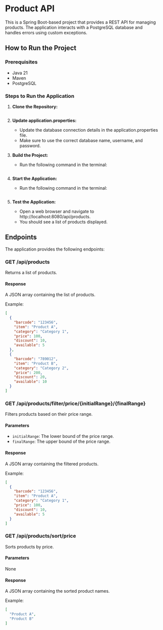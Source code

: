 # Product API

This is a Spring Boot-based project that provides a REST API for managing products. The application interacts with a PostgreSQL database and handles errors using custom exceptions.

## How to Run the Project

### Prerequisites
- Java 21
- Maven
- PostgreSQL

### Steps to Run the Application

1. **Clone the Repository:**
    ```bash git clone https://github.com/coelhocj/productsapi.git

2. **Update application.properties:**
   - Update the database connection details in the application.properties file.
   - Make sure to use the correct database name, username, and password.
   
3. **Build the Project:**
   - Run the following command in the terminal:
   ```bash mvn clean install
   
4. **Start the Application:**
   - Run the following command in the terminal:
   ```bash java -jar target/demo-0.0.1-SNAPSHOT.jar
   
5. **Test the Application:**
   - Open a web browser and navigate to http://localhost:8080/api/products.
   - You should see a list of products displayed.

## Endpoints

The application provides the following endpoints:

### GET /api/products
Returns a list of products.

#### Response
A JSON array containing the list of products.

Example:
```json
[
  {
    "barcode": "123456",
    "item": "Product A",
    "category": "Category 1",
    "price": 100,
    "discount": 10,
    "available": 5
  },
  {
    "barcode": "789012",
    "item": "Product B",
    "category": "Category 2",
    "price": 200,
    "discount": 20,
    "available": 10
  }
]
```

### GET /api/products/filter/price/{initialRange}/{finalRange}
Filters products based on their price range.

#### Parameters
- `initialRange`: The lower bound of the price range.
- `finalRange`: The upper bound of the price range.

#### Response
A JSON array containing the filtered products.

Example:
```json
[
  {
    "barcode": "123456",
    "item": "Product A",
    "category": "Category 1",
    "price": 100,
    "discount": 10,
    "available": 5
  }
]
```

### GET /api/products/sort/price
Sorts products by price.

#### Parameters
None

#### Response
A JSON array containing the sorted product names.

Example:
```json
[
  "Product A",
  "Product B"
]
```
